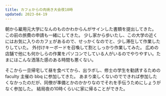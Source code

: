 ```yaml
---
title: カフェからの肉焼き大会夜10時
updated: 2023-04-19
---
```


朝から雇用元大学になんのものかわからんがサインした書類を提出してきた。
この前の旅費の申請も一緒にしてきた。
少し家から歩いたし、この大学の近くにはお気に入りのカフェがあるので、せっかくなのでと、少し滞在して作業したりしていた。
外付けキーボードを召喚して割としっかり作業してみた。
広めの店舗で他にも何かしらの作業をパソコンでしている人がいるのでやりやすい。たまにはこんな洒落た感のある時間も悪くない。

そこから一旦帰宅して昼を食べてから、出ラボし、修士の学生を勧誘するための faculty 主催の bbq に参加してきた。
あまり楽しくないのでできれば参加したくなかったのだが、同僚が準備とかのかかりなのでそれを手伝うためにしょうがなく参加した。
結局夜の10時くらいに家に帰ることができた。
